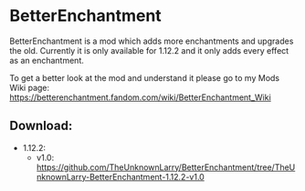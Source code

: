 # BetterEnchantment
BetterEnchantment is a mod which adds more enchantments and upgrades the old.
Currently it is only available for 1.12.2 and it only adds every effect as an enchantment.

To get a better look at the mod and understand it please go to my Mods Wiki page: https://betterenchantment.fandom.com/wiki/BetterEnchantment_Wiki

Download:
-
* 1.12.2:
  * v1.0: https://github.com/TheUnknownLarry/BetterEnchantment/tree/TheUnknownLarry-BetterEnchantment-1.12.2-v1.0
